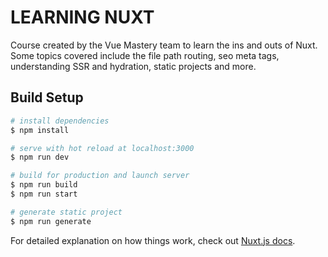 # LEARNING NUXT

Course created by the Vue Mastery team to learn the ins and outs of Nuxt. Some topics covered include the file path routing, seo meta tags, understanding SSR and hydration, static projects and more.

## Build Setup

```bash
# install dependencies
$ npm install

# serve with hot reload at localhost:3000
$ npm run dev

# build for production and launch server
$ npm run build
$ npm run start

# generate static project
$ npm run generate
```

For detailed explanation on how things work, check out [Nuxt.js docs](https://nuxtjs.org).
